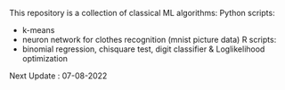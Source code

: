 This repository is a collection of classical ML algorithms: 
Python scripts:
- k-means
- neuron network for clothes recognition (mnist picture data)
R scripts:
- binomial regression, chisquare test, digit classifier & Loglikelihood optimization

Next Update : 07-08-2022
